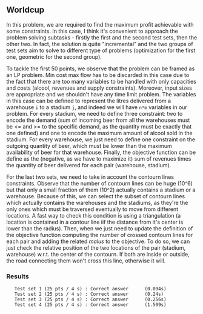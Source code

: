 ## Worldcup
In this problem, we are required to find the maximum profit achievable with some constraints. In this case, I think it's convenient to approach the problem solving subtasks - firstly the first and the second test sets, then the other two. In fact, the solution is quite "incremental" and the two groups of test sets aim to solve to different type of problems (optimization for the first one, geometric for the second group).

To tackle the first 50 points, we observe that the problem can be framed as an LP problem. Min cost max flow has to be discarded in this case due to the fact that there are too many variables to be handled with only capacities and costs (alcool, revenues and supply constraints). Moreover, input sizes are appropriate and we shouldn't have any time limit problem.
The variables in this case can be defined to represent the litres delivered from a warehouse `i` to a stadium `j`, and indeed we will have `n*m` variables in our problem. For every stadium, we need to define three constraint: two to encode the demand (sum of incoming beer from all the warehouses must be <= and >= to the specific demand, as the quantity must be exactly that one defined) and one to encode the maximum amount of alcool sold in the stadium. 
For every warehouse, we just need to define one constraint on the outgoing quantity of beer, which must be lower than the maximum availability of beer for that warehouse. 
Finally, the objective function can be define as the (negative, as we have to maximize it) sum of revenues times the quantity of beer delivered for each pair (warehouse, stadium).

For the last two sets, we need to take in account the contourn lines constraints. Observe that the number of contourn lines can be huge (10^6) but that only a small fraction of them (10^2) actually contains a stadium or a warehouse. Because of this, we can select the subset of contourn lines which actually contains the warehouses and the stadiums, as they're the only ones which must be traversed eventually to move from different locations. A fast way to check this condition is using a
triangulation (a location is contained in a contour line iif the distance from it's center is lower than the radius). Then, when we just need to update the definition of the objective function computing the number of crossed contourn lines for each pair and adding the related *malus* to the objective. To do so, we can just check the relative position of the two locations of the pair (stadium, warehouse) w.r.t. the center of the contourn. If both are inside or outside, the road
connecting them won't cross this line, otherwise it will. 

### Results
```
   Test set 1 (25 pts / 4 s) : Correct answer      (0.094s)
   Test set 2 (25 pts / 4 s) : Correct answer      (0.24s)
   Test set 3 (25 pts / 4 s) : Correct answer      (0.256s)
   Test set 4 (25 pts / 4 s) : Correct answer      (1.509s)
```
